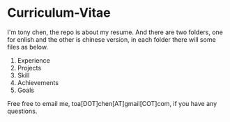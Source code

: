 # Curriculum-Vitae

I'm tony chen, the repo is about my resume. And there are two folders, one for enlish and the other is chinese version, in each folder there will some files as below.

1. Experience
2. Projects
3. Skill
4. Achievements
5. Goals

Free free to email me, toa[DOT]chen[AT]gmail[COT]com, if you have any questions.

